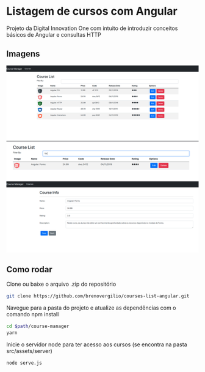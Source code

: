 # Listagem de cursos com Angular

Projeto da Digital Innovation One com intuito de introduzir conceitos básicos de Angular e consultas HTTP

## Imagens

![main](./screenshots/main.png)
![search](./screenshots/search.png)
![edit](./screenshots/edit.png)

## Como rodar

Clone ou baixe o arquivo .zip do repositório

```sh
git clone https://github.com/brenovergilio/courses-list-angular.git
```
Navegue para a pasta do projeto e atualize as dependências com o comando npm install

```sh
cd $path/course-manager
yarn
```

Inicie o servidor node para ter acesso aos cursos (se encontra na pasta src/assets/server)

```
node serve.js
```
